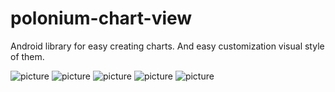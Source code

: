 polonium-chart-view
===================

Android library for easy creating charts. And easy customization visual style of them.

![picture](https://raw.github.com/Erzer/polonium-chart-view/master/raw/default.png)
![picture](https://raw.github.com/Erzer/polonium-chart-view/master/raw/multiline.png)
![picture](https://raw.github.com/Erzer/polonium-chart-view/master/raw/marked%20points.png)
![picture](https://raw.github.com/Erzer/polonium-chart-view/master/raw/smooth.png)
![picture](https://raw.github.com/Erzer/polonium-chart-view/master/raw/custom.png)
